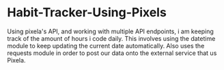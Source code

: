 # Habit-Tracker-Using-Pixels
Using pixela's API, and working with multiple API endpoints, i am keeping track of  the amount of hours i code daily. This involves using the datetime module to keep updating the current date automatically. Also uses the requests module in order to post our data onto the external service that us Pixela.

